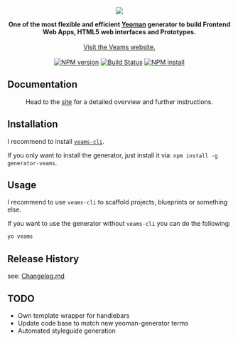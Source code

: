 <p align="center"><img src="http://veams.org/img/svg/icons/veams-generator.svg"></p>

<p align="center">
	<strong>One of the most flexible and efficient <a href="http://yeoman.io">Yeoman</a> generator to build Frontend Web Apps, HTML5 web interfaces and Prototypes.</strong>
	<br><br>
	<a href="http://veams.org">Visit the Veams website.</a><br><br>
	<a href="http://badge.fury.io/js/generator-veams"><img src="https://badge.fury.io/js/generator-veams.svg" alt="NPM version" /></a>
	<a href="https://travis-ci.org/Sebastian-Fitzner/generator-veams"><img src="https://travis-ci.org/Sebastian-Fitzner/generator-veams.svg" alt="Build Status" /></a>
	<a href="https://nodei.co/npm/generator-veams/"><img src="https://nodei.co/npm/generator-veams.png?mini=true" alt="NPM install" /></a>
</p>

## Documentation

<p align="center">Head to the <a href="http://veams.org/">site</a> for a detailed overview and further instructions.</p>

## Installation

I recommend to install [`veams-cli`](https://github.com/Veams/veams-cli).

If you only want to install the generator, just install it via: `npm install -g generator-veams`.

## Usage 

I recommend to use `veams-cli` to scaffold projects, blueprints or something else.

If you want to use the generator without `veams-cli` you can do the following:

```bash
yo veams
```

## Release History
see: [Changelog.md](CHANGELOG.md)

## TODO
- Own template wrapper for handlebars
- Update code base to match new yeoman-generator terms
- Automated styleguide generation